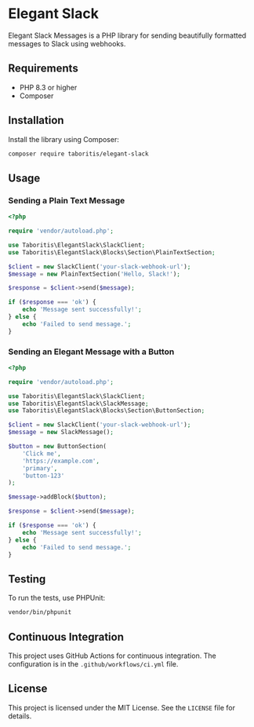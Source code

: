 # Elegant Slack

Elegant Slack Messages is a PHP library for sending beautifully formatted messages to Slack using webhooks.

## Requirements

- PHP 8.3 or higher
- Composer

## Installation

Install the library using Composer:

```bash
composer require taboritis/elegant-slack
```

## Usage

### Sending a Plain Text Message

```php
<?php

require 'vendor/autoload.php';

use Taboritis\ElegantSlack\SlackClient;
use Taboritis\ElegantSlack\Blocks\Section\PlainTextSection;

$client = new SlackClient('your-slack-webhook-url');
$message = new PlainTextSection('Hello, Slack!');

$response = $client->send($message);

if ($response === 'ok') {
    echo 'Message sent successfully!';
} else {
    echo 'Failed to send message.';
}
```

### Sending an Elegant Message with a Button

```php
<?php

require 'vendor/autoload.php';

use Taboritis\ElegantSlack\SlackClient;
use Taboritis\ElegantSlack\SlackMessage;
use Taboritis\ElegantSlack\Blocks\Section\ButtonSection;

$client = new SlackClient('your-slack-webhook-url');
$message = new SlackMessage();

$button = new ButtonSection(
    'Click me',
    'https://example.com',
    'primary',
    'button-123'
);

$message->addBlock($button);

$response = $client->send($message);

if ($response === 'ok') {
    echo 'Message sent successfully!';
} else {
    echo 'Failed to send message.';
}
```

## Testing

To run the tests, use PHPUnit:

```bash
vendor/bin/phpunit
```

## Continuous Integration

This project uses GitHub Actions for continuous integration. The configuration is in the `.github/workflows/ci.yml` file.

## License

This project is licensed under the MIT License. See the `LICENSE` file for details.
